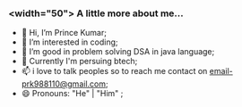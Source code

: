 ### <width="50"> A little more about me...  
- 👋 Hi, I’m Prince Kumar;
- 👀 I’m interested in coding;
- 🌱 I’m good in problem solving DSA in java language;
- 💞️ Currently I'm persuing btech;
- 📫 i love to talk peoples so to reach me contact on email-prk988110@gmail.com;
- 😄 Pronouns: "He" | "Him" ;
  

<!---
Princeji-ai/Princeji-ai is a ✨ special ✨ repository because its `README.md` (this file) appears on your GitHub profile.
You can click the Preview link to take a look at your changes.
--->
